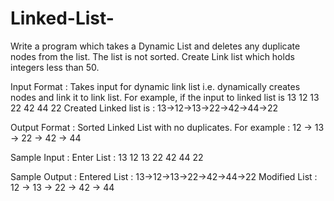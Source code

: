 # Linked-List-

Write a program which takes a Dynamic List and deletes any duplicate nodes from the list. The
list is not sorted.
Create Link list which holds integers less than 50.

Input Format :
Takes input for dynamic link list i.e. dynamically creates nodes and link it to link list.
For example, if the input to linked list is 13 12 13 22 42 44 22
Created Linked list is : 13->12->13->22->42->44->22

Output Format :
Sorted Linked List with no duplicates.
For example : 12 -> 13 -> 22 -> 42 -> 44


Sample Input :
Enter List : 13 12 13 22 42 44 22


Sample Output :
Entered List : 13->12->13->22->42->44->22
Modified List : 12 -> 13 -> 22 -> 42 -> 44
